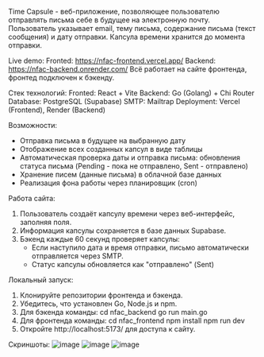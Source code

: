 Time Capsule - веб-приложение, позволяющее пользователю отправлять письма себе в будущее на электронную почту. Пользователь указывает email, тему письма, содержание письма (текст сообщения) и дату отправки. Капсула времени хранится до момента отправки.

Live demo:
Fronted: https://nfac-frontend.vercel.app/
Backend: https://nfac-backend.onrender.com/
Всё работает на сайте фронтенда, фронтед подключен к бэкенду.

Стек технологий:
Fronted: React + Vite
Backend: Go (Golang) + Chi Router
Database: PostgreSQL (Supabase)
SMTP: Mailtrap
Deployment: Vercel (Frontend), Render (Backend)

Возможности:
- Отправка письма в будущее на выбранную дату
- Отображение всех созданных капсул в виде таблицы
- Автоматическая проверка даты и отправка письма: обновления статуса письма (Pending - пока не отправлено, Sent - отправлено)
- Хранение писем (данные письма) в облачной базе данных
- Реализация фона работы через планировщик (cron)

Работа сайта:
1. Пользователь создаёт капсулу времени через веб-интерфейс, заполняя поля.
2. Информация капсулы сохраняется в базе данных Supabase.
3. Бэкенд каждые 60 секунд проверяет капсулы:
     - Если наступило дата и время отправки, письмо автоматически отправляется через SMTP.
     - Статус капсулы обновляется как "отправлено" (Sent)

Локальный запуск:
1. Клонируйте репозитории фронтенда и бэкенда.
2. Убедитесь, что установлен Go, Node.js и npm.
3. Для бэкенда команды:
     cd nfac_backend
     go run main.go
4. Для фронтенда команды:
     cd nfac_frontend
     npm install
     npm run dev
5. Откройте http://localhost:5173/ для доступа к сайту.

Скриншоты:
![image](https://github.com/user-attachments/assets/751e2fce-465a-48c1-838e-031bea789d74)
![image](https://github.com/user-attachments/assets/95cf8265-8c8f-42d2-9028-90aa8603a042)
![image](https://github.com/user-attachments/assets/5c4231fc-9d1b-4d06-af65-f2bd0af144ac)

